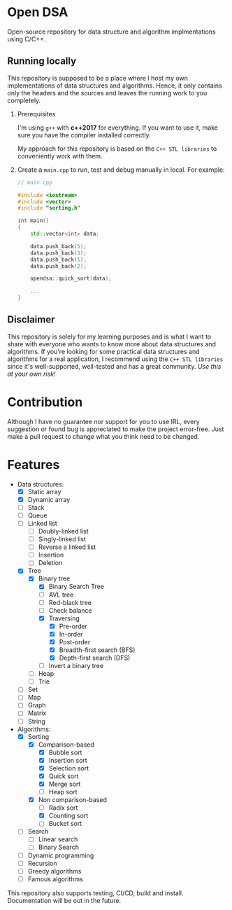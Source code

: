 # Open DSA

Open-source repository for data structure and algorithm implmentations using C/C++.

## Running locally

This repository is supposed to be a place where I host my own implementations of data structures and algorithms. Hence, it only contains only the headers and the sources and leaves the running work to you completely.

1.  Prerequisites

    I'm using `g++` with **c++2017** for everything. If you want to use it, make sure you have the compiler installed correctly.

    My approach for this repository is based on the `C++ STL libraries` to conveniently work with them.

2.  Create a `main.cpp` to run, test and debug manually in local. For example:

    ```cpp
    // main.cpp

    #include <iostream>
    #include <vector>
    #include "sorting.h"

    int main()
    {
        std::vector<int> data;

        data.push_back(5);
        data.push_back(3);
        data.push_back(1);
        data.push_back(2);

        opendsa::quick_sort(data);

        ...
    }

    ```

## Disclaimer

This repository is solely for my learning purposes and is what I want to share with everyone who wants to know more about data structures and algorithms. If you're looking for some practical data structures and algorithms for a real application, I recommend using the `C++ STL libraries` since it's well-supported, well-tested and has a great community. _Use this at your own risk!_

# Contribution

Although I have no guarantee nor support for you to use IRL, every suggestion or found bug is appreciated to make the project error-free. Just make a pull request to change what you think need to be changed.

# Features

- Data structures:
  - [X] Static array
  - [X] Dynamic array
  - [ ] Stack
  - [ ] Queue
  - [ ] Linked list
    - [ ] Doubly-linked list
    - [ ] Singly-linked list
    - [ ] Reverse a linked list
    - [ ] Insertion
    - [ ] Deletion
  - [X] Tree
    - [X] Binary tree
      - [X] Binary Search Tree
      - [ ] AVL tree
      - [ ] Red-black tree
      - [ ] Check balance
      - [X] Traversing
        - [X] Pre-order
        - [X] In-order
        - [X] Post-order
        - [X] Breadth-first search (BFS)
        - [X] Depth-first search (DFS)
      - [ ] Invert a binary tree
     - [ ] Heap
    - [ ] Trie
  - [ ] Set
  - [ ] Map
  - [ ] Graph
  - [ ] Matrix
  - [ ] String

- Algorithms:
  - [X] Sorting
    - [X] Comparison-based
      - [X] Bubble sort
      - [X] Insertion sort
      - [X] Selection sort
      - [X] Quick sort
      - [X] Merge sort
      - [ ] Heap sort
    - [X] Non comparison-based
      - [ ] Radix sort
      - [X] Counting sort
      - [ ] Bucket sort
  - [ ] Search
    - [ ] Linear search
    - [ ] Binary Search
  - [ ] Dynamic programming
  - [ ] Recursion
  - [ ] Greedy algorithms
  - [ ] Famous algorithms

This repository also supports testing, CI/CD, build and install. Documentation will be out in the future.
